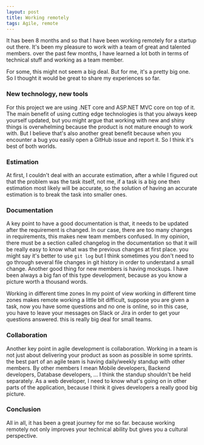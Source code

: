 ```yaml
---
layout: post
title: Working remotely
tags: Agile, remote
---
```

It has been 8 months and so that I have been working remotely for a startup out there. It's been my pleasure to work with a team of great and talented members. over the past few months, I have learned a lot both in terms of technical stuff and working as a team member.

For some, this might not seem a big deal. But for me, it's a pretty big one. So I thought it would be great to share my experiences so far.

### New technology, new tools
For this project we are using .NET core and ASP.NET MVC core on top of it. The main benefit of using cutting edge technologies is that you always keep yourself updated, but you might argue that working with new and shiny things is overwhelming because the product is not mature enough to work with. But I believe that's also another great benefit because when you encounter a bug you easily open a GitHub issue and report it. So I think it's best of both worlds.

### Estimation
At first, I couldn't deal with an accurate estimation, after a while I figured out that the problem was the task itself, not me, if a task is a big one then estimation most likely will be accurate, so the solution of having an accurate estimation is to break the task into smaller ones.

### Documentation
A key point to have a good documentation is that, it needs to be updated after the requirement is changed. In our case, there are too many changes in requirements, this makes new team members confused. In my opinion, there must be a section called changelog in the documentation so that it will be really easy to know what was the previous changes at first place. you might say it's better to use `git log` but I think sometimes you don't need to go through several file changes in git history in order to understand a small change. Another good thing for new members is having mockups. I have been always a big fan of this type development, because as you know a picture worth a thousand words.

Working in different time zones
In my point of view working in different time zones makes remote working a little bit difficult, suppose you are given a task, now you have some questions and no one is online, so in this case, you have to leave your messages on Slack or Jira in order to get your questions answered. this is really big deal for small teams.

### Collaboration
Another key point in agile development is collaboration. Working in a team is not just about delivering your product as soon as possible in some sprints. the best part of an agile team is having daily/weekly standup with other members. By other members I mean Mobile developers, Backend developers, Database developers, ... I think the standup shouldn't be held separately. As a web developer, I need to know what's going on in other parts of the application, because I think it gives developers a really good big picture.

### Conclusion
All in all, it has been a great journey for me so far. because working remotely not only improves your technical ability but gives you a cultural perspective.
